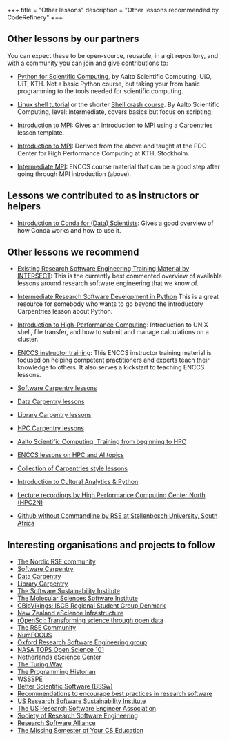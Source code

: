 +++
title = "Other lessons"
description = "Other lessons recommended by CodeRefinery"
+++

## Other lessons by our partners

You can expect these to be open-source, reusable, in a git repository, and with
a community you can join and give contributions to:

- [Python for Scientific
  Computing](https://aaltoscicomp.github.io/python-for-scicomp/), by
  Aalto Scientific Computing, UiO, UiT, KTH.  Not a basic Python
  course, but taking your from basic programming to the tools needed
  for scientific computing.

- [Linux shell
  tutorial](https://scicomp.aalto.fi/training/linux-shell-tutorial/)
  or the shorter [Shell crash
  course](https://scicomp.aalto.fi/scicomp/shell/).  By Aalto
  Scientific Computing, level: intermediate, covers basics but focus
  on scripting.

- [Introduction to MPI](https://rantahar.github.io/introduction-to-mpi/):
  Gives an introduction to MPI using a Carpentries lesson template.

- [Introduction to MPI](https://pdc-support.github.io/introduction-to-mpi/):
  Derived from the above and taught at the PDC Center for High Performance
  Computing at KTH, Stockholm.

- [Intermediate MPI](https://enccs.github.io/intermediate-mpi/):
  ENCCS course material that can be a good step after going through MPI introduction (above).


## Lessons we contributed to as instructors or helpers

- [Introduction to Conda for (Data) Scientists](https://carpentries-incubator.github.io/introduction-to-conda-for-data-scientists/):
  Gives a good overview of how Conda works and how to use it.


## Other lessons we recommend

- [Existing Research Software Engineering Training Material by INTERSECT](https://intersect-training.org/training-links/):
  This is the currently best commented overview of available lessons around research
  software engineering that we know of.

- [Intermediate Research Software Development in Python](https://carpentries-incubator.github.io/python-intermediate-development/)
  This is a great resource for somebody who wants to go beyond the introductory
  Carpentries lesson about Python.

- [Introduction to High-Performance Computing](https://carpentries-incubator.github.io/hpc-intro/):
  Introduction to UNIX shell, file transfer, and how to submit and manage calculations on a cluster.

- [ENCCS instructor training](https://enccs.github.io/instructor-training/):
  This ENCCS instructor training material is focused on helping competent
  practitioners and experts teach their knowledge to others. It also serves a
  kickstart to teaching ENCCS lessons.

- [Software Carpentry lessons](https://software-carpentry.org/lessons/)

- [Data Carpentry lessons](https://datacarpentry.org/lessons/)

- [Library Carpentry lessons](https://librarycarpentry.org)

- [HPC Carpentry lessons](https://hpc-carpentry.github.io)

- [Aalto Scientific Computing: Training from beginning to HPC](https://scicomp.aalto.fi/training/)

- [ENCCS lessons on HPC and AI topics](https://enccs.se/lessons/)

- [Collection of Carpentries style lessons](https://orchid00.github.io/The_Carpentries_info/carpentries_style_shared_lessons)

- [Introduction to Cultural Analytics & Python](https://melaniewalsh.github.io/Intro-Cultural-Analytics/)

- [Lecture recordings by High Performance Computing Center North (HPC2N)](https://www.youtube.com/user/HPC2N/videos)

- [Github without Commandline by RSE at Stellenbosch University, South Africa](https://github.com/RSE-at-SUN/GitHub-Desktop-workshop-2022)


## Interesting organisations and projects to follow

- [The Nordic RSE community](http://nordic-rse.org/)
- [Software Carpentry](http://software-carpentry.org)
- [Data Carpentry](http://www.datacarpentry.org)
- [Library Carpentry](https://librarycarpentry.org)
- [The Software Sustainability Institute](https://www.software.ac.uk)
- [The Molecular Sciences Software Institute](http://molssi.org)
- [CBioVikings: ISCB Regional Student Group Denmark](http://cbiovikings.org)
- [New Zealand eScience Infrastructure](https://www.nesi.org.nz)
- [rOpenSci: Transforming science through open data](http://ropensci.org)
- [The RSE Community](https://twitter.com/ResearchSoftEng)
- [NumFOCUS](http://www.numfocus.org)
- [Oxford Research Software Engineering group](https://train.oxrse.uk/)
- [NASA TOPS Open Science 101](https://openscience101.org/)
- [Netherlands eScience Center](https://www.esciencecenter.nl)
- [The Turing Way](https://the-turing-way.netlify.app/)
- [The Programming Historian](https://programminghistorian.org/en/lessons/)
- [WSSSPE](http://wssspe.researchcomputing.org.uk)
- [Better Scientific Software (BSSw)](https://bssw.io)
- [Recommendations to encourage best practices in research software](https://softdev4research.github.io/recommendations/)
- [US Research Software Sustainability Institute](http://urssi.us)
- [The US Research Software Engineer Association](https://us-rse.org/)
- [Society of Research Software Engineering](https://society-rse.org/)
- [Research Software Alliance](http://www.researchsoft.org/)
- [The Missing Semester of Your CS Education](https://missing.csail.mit.edu/)
